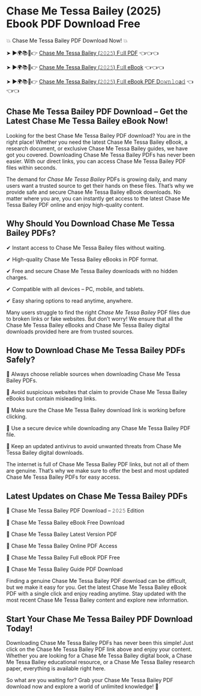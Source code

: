 # Chase Me Tessa Bailey (2025) Ebook PDF Download Free

💥 Chase Me Tessa Bailey PDF Download Now! 💥

➤ ►🌍📚📱👉 [Chase Me Tessa Bailey (𝟸𝟶𝟸𝟻) F𝚞ll PDF](https://getpdf.xyz/chase-me-tessa-bailey) 👈👈👈


➤ ►🌍📚📱👉 [Chase Me Tessa Bailey (𝟸𝟶𝟸𝟻) F𝚞ll eBook](https://getpdf.xyz/chase-me-tessa-bailey) 👈👈👈


➤ ►🌍📚📱👉 [Chase Me Tessa Bailey (𝟸𝟶𝟸𝟻) F𝚞ll eBook PDF D𝚘𝚠𝚗𝚕𝚘a𝚍](https://getpdf.xyz/chase-me-tessa-bailey) 👈👈👈


## Chase Me Tessa Bailey PDF Download – Get the Latest Chase Me Tessa Bailey eBook Now!

Looking for the best Chase Me Tessa Bailey PDF download? You are in the right place! Whether you need the latest Chase Me Tessa Bailey eBook, a research document, or exclusive Chase Me Tessa Bailey guides, we have got you covered. Downloading Chase Me Tessa Bailey PDFs has never been easier. With our direct links, you can access Chase Me Tessa Bailey PDF files within seconds.

The demand for *Chase Me Tessa Bailey* PDFs is growing daily, and many users want a trusted source to get their hands on these files. That’s why we provide safe and secure Chase Me Tessa Bailey eBook downloads. No matter where you are, you can instantly get access to the latest Chase Me Tessa Bailey PDF online and enjoy high-quality content.

## Why Should You Download Chase Me Tessa Bailey PDFs?

✔ Instant access to Chase Me Tessa Bailey files without waiting.

✔ High-quality Chase Me Tessa Bailey eBooks in PDF format.

✔ Free and secure Chase Me Tessa Bailey downloads with no hidden charges.

✔ Compatible with all devices – PC, mobile, and tablets.

✔ Easy sharing options to read anytime, anywhere.

Many users struggle to find the right *Chase Me Tessa Bailey* PDF files due to broken links or fake websites. But don’t worry! We ensure that all the Chase Me Tessa Bailey eBooks and Chase Me Tessa Bailey digital downloads provided here are from trusted sources.

## How to Download Chase Me Tessa Bailey PDFs Safely?

📌 Always choose reliable sources when downloading Chase Me Tessa Bailey PDFs.

📌 Avoid suspicious websites that claim to provide Chase Me Tessa Bailey eBooks but contain misleading links.

📌 Make sure the Chase Me Tessa Bailey download link is working before clicking.

📌 Use a secure device while downloading any Chase Me Tessa Bailey PDF file.

📌 Keep an updated antivirus to avoid unwanted threats from Chase Me Tessa Bailey digital downloads.

The internet is full of Chase Me Tessa Bailey PDF links, but not all of them are genuine. That’s why we make sure to offer the best and most updated Chase Me Tessa Bailey PDFs for easy access.

## Latest Updates on Chase Me Tessa Bailey PDFs

🔹 Chase Me Tessa Bailey PDF Download – 𝟸𝟶𝟸𝟻 Edition

🔹 Chase Me Tessa Bailey eBook Free Download

🔹 Chase Me Tessa Bailey Latest Version PDF

🔹 Chase Me Tessa Bailey Online PDF Access

🔹 Chase Me Tessa Bailey Full eBook PDF Free

🔹 Chase Me Tessa Bailey Guide PDF Download

Finding a genuine Chase Me Tessa Bailey PDF download can be difficult, but we make it easy for you. Get the latest Chase Me Tessa Bailey eBook PDF with a single click and enjoy reading anytime. Stay updated with the most recent Chase Me Tessa Bailey content and explore new information.

## Start Your Chase Me Tessa Bailey PDF Download Today!

Downloading Chase Me Tessa Bailey PDFs has never been this simple! Just click on the Chase Me Tessa Bailey PDF link above and enjoy your content. Whether you are looking for a Chase Me Tessa Bailey digital book, a Chase Me Tessa Bailey educational resource, or a Chase Me Tessa Bailey research paper, everything is available right here.

So what are you waiting for? Grab your Chase Me Tessa Bailey PDF download now and explore a world of unlimited knowledge! 🚀